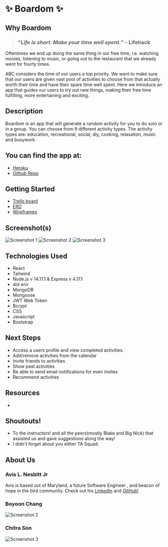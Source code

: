 # ✨ Boardom ✨

## Why Boardom

> ### "***Life is short. Make your time well spent.***" - Lifehack 

Oftentimes we end up doing the same thing in our free time, i.e. watching movies, listening to music, or going out to the restaurant that we already went for fourty times. 

ABC considers the time of our users a top priority. We want to make sure that our users are given vast pool of activities to choose from that actually worth their time and have their spare time well spent. Here we introduce an app that guides our users to try out new things, making their free time fulfilling, more entertaining and exciting.  

## Description 

Boardom is an app that will generate a random activity for you to do solo or in a group. You can choose from 9 different activity types. The activity types are: education, recreational, social, diy, cooking, relaxation, music and busywork. 

## You can find the app at:
- [Heroku](https://boardom.herokuapp.com/)
- [Github Repo](https://github.com/avisjrjr/boardom)


## Getting Started
- [Trello board](https://trello.com/b/6rrnFZMN/bored-board)
- [ERD](https://whimsical.com/unit-3-project-ByCvFhHDrzdn3zBpFzeFVo)
- [Wireframes](https://wireframe.cc/T3bcE5)

## Screenshot(s)
![Screenshot 1](https://cdn.download.ams.birds.cornell.edu/api/v1/asset/202984001/1200)
![Screenshot 2](https://images.pexels.com/photos/1661179/pexels-photo-1661179.jpeg?auto=compress&cs=tinysrgb&dpr=1&w=500)
![Screenshot 3](https://i.natgeofe.com/n/6f9b6d9e-5797-4867-a859-7b0c2a66cd3b/02-bird-of-paradise-A012_C010_1029SF_0001575.jpg)


## Technologies Used
- React
- Tailwind
- Node.js v 14.17.1 & Express v 4.17.1
- dot env
- MongoDB
- Mongoose
- JWT Web Token
- Bcrypt
- CSS
- Javascript
- Bootstrap

## Next Steps
- Access a users profile and view completed activities.
- Add/remove activities from the calendar
- Invite friends to activities
- Show past activities
- Be able to send email notifications for even invites
- Recommend activities

## Resources
- 

## Shoutouts!
- To the instructors! and all the peers(mostly Blake and Big Nick) that assisted us and gave suggestions along the way!
- I didn't forget about you either TA Squad.

## About Us
### Avis L. Nesbitt Jr
Avis is based out of Maryland, a future Software Engineer , and beacon of hope in the bird community.
Check out his [LinkedIn](https://www.linkedin.com/in/avisnesbittjr/) and [GitHub!](https://github.com/avisjrjr)

### Boyoon Chang
![Screenshot 2](https://pbs.twimg.com/profile_images/378800000090674240/f132e89a329f8c62a2a53ed1122f5c58.jpeg)

### Chitra Son
![Screenshot 3](https://i.pinimg.com/474x/67/55/ab/6755ab1a95a5de85dafae71b007ba884.jpg)
